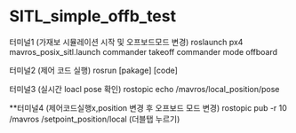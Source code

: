 # SITL_simple_offb_test

터미널1 (가재보 시뮬레이션 시작 및 오프보드모드 변경)
roslaunch px4 mavros_posix_sitl.launch
commander takeoff
commander mode offboard


터미널2 (제어 코드 실행)
rosrun [pakage] [code]

터미널3 (실시간 loacl pose 확인)
rostopic echo /mavros/local_position/pose

**터미널4 (제어코드실행x,position 변경 후 오프보드 모드 변경)
rostopic pub -r 10 /mavros /setpoint_position/local (더블탭 누르기)
